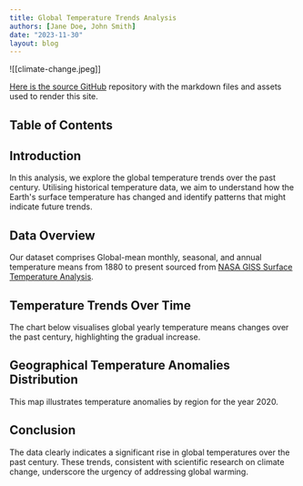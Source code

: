 ```yaml
---
title: Global Temperature Trends Analysis
authors: [Jane Doe, John Smith]
date: "2023-11-30"
layout: blog
---
```


![[climate-change.jpeg]]

[Here is the source GitHub](https://github.com/datopian/datarich-demo) repository with the markdown files and assets used to render this site.

## Table of Contents

## Introduction

In this analysis, we explore the global temperature trends over the past century. Utilising historical temperature data, we aim to understand how the Earth's surface temperature has changed and identify patterns that might indicate future trends.

## Data Overview

Our dataset comprises Global-mean monthly, seasonal, and annual temperature means from 1880 to present sourced from [NASA GISS Surface Temperature Analysis](https://data.giss.nasa.gov/gistemp/).

<Table url="https://raw.githubusercontent.com/datopian/datarich-demo/main/land-ocean-global-means.csv" />

## Temperature Trends Over Time

The chart below visualises global yearly temperature means changes over the past century, highlighting the gradual increase.

<LineChart 
  data="https://raw.githubusercontent.com/datopian/datarich-demo/main/land-ocean-global-means.csv"
  title="Global Land-Ocean Annual Means"
  xAxis="Year"
  yAxis="J-D"
/>

## Geographical Temperature Anomalies Distribution

This map illustrates temperature anomalies by region for the year 2020.

## Conclusion

The data clearly indicates a significant rise in global temperatures over the past century. These trends, consistent with scientific research on climate change, underscore the urgency of addressing global warming.